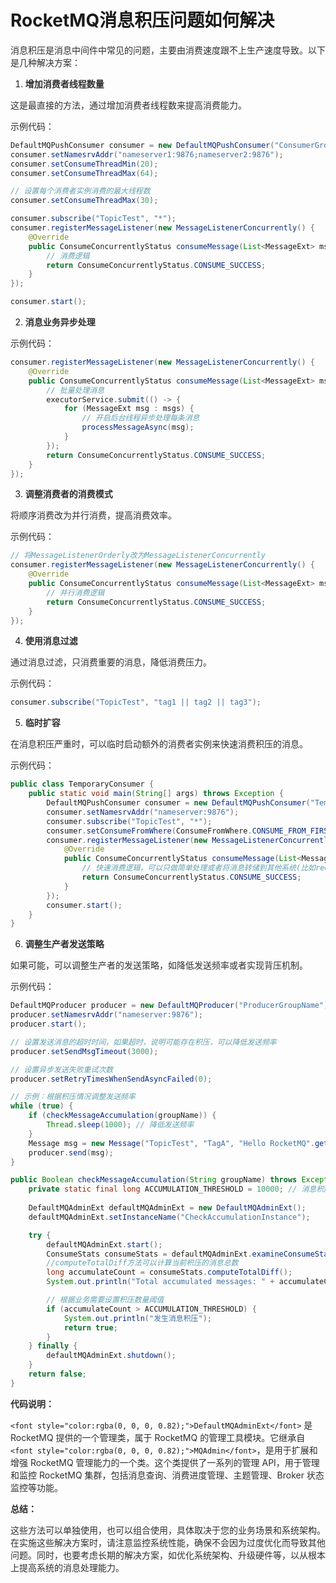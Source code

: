 # RocketMQ消息积压问题如何解决

<font style="color:rgba(0, 0, 0, 0.82);">消息积压是消息中间件中常见的问题，主要由消费速度跟不上生产速度导致。以下是几种解决方案：</font>

1. **<font style="color:rgba(0, 0, 0, 0.82);">增加消费者线程数量</font>**

<font style="color:rgba(0, 0, 0, 0.82);">这是最直接的方法，通过增加消费者线程数来提高消费能力。</font>

<font style="color:rgba(0, 0, 0, 0.82);">示例代码：</font>

```java
DefaultMQPushConsumer consumer = new DefaultMQPushConsumer("ConsumerGroupName");  
consumer.setNamesrvAddr("nameserver1:9876;nameserver2:9876");  
consumer.setConsumeThreadMin(20);  
consumer.setConsumeThreadMax(64);  

// 设置每个消费者实例消费的最大线程数  
consumer.setConsumeThreadMax(30);  

consumer.subscribe("TopicTest", "*");  
consumer.registerMessageListener(new MessageListenerConcurrently() {  
    @Override  
    public ConsumeConcurrentlyStatus consumeMessage(List<MessageExt> msgs, ConsumeConcurrentlyContext context) {  
        // 消费逻辑  
        return ConsumeConcurrentlyStatus.CONSUME_SUCCESS;  
    }  
});  

consumer.start();
```

2. **<font style="color:rgba(0, 0, 0, 0.82);">消息业务异步处理</font>**

<font style="color:rgba(0, 0, 0, 0.82);">示例代码：</font>

```java
consumer.registerMessageListener(new MessageListenerConcurrently() {  
    @Override  
    public ConsumeConcurrentlyStatus consumeMessage(List<MessageExt> msgs, ConsumeConcurrentlyContext context) {  
        // 批量处理消息  
        executorService.submit(() -> {  
            for (MessageExt msg : msgs) {  
                // 开启后台线程异步处理每条消息  
                processMessageAsync(msg);  
            }  
        });  
        return ConsumeConcurrentlyStatus.CONSUME_SUCCESS;  
    }  
});
```

3. **<font style="color:rgba(0, 0, 0, 0.82);">调整消费者的消费模式</font>**

<font style="color:rgba(0, 0, 0, 0.82);">将顺序消费改为并行消费，提高消费效率。</font>

<font style="color:rgba(0, 0, 0, 0.82);">示例代码：</font>

```java
// 将MessageListenerOrderly改为MessageListenerConcurrently  
consumer.registerMessageListener(new MessageListenerConcurrently() {  
    @Override  
    public ConsumeConcurrentlyStatus consumeMessage(List<MessageExt> msgs, ConsumeConcurrentlyContext context) {  
        // 并行消费逻辑  
        return ConsumeConcurrentlyStatus.CONSUME_SUCCESS;  
    }  
});
```

4. **<font style="color:rgba(0, 0, 0, 0.82);">使用消息过滤</font>**

<font style="color:rgba(0, 0, 0, 0.82);">通过消息过滤，只消费重要的消息，降低消费压力。</font>

<font style="color:rgba(0, 0, 0, 0.82);">示例代码：</font>

```java
consumer.subscribe("TopicTest", "tag1 || tag2 || tag3");
```

5. **<font style="color:rgba(0, 0, 0, 0.82);">临时扩容</font>**

<font style="color:rgba(0, 0, 0, 0.82);">在消息积压严重时，可以临时启动额外的消费者实例来快速消费积压的消息。</font>

<font style="color:rgba(0, 0, 0, 0.82);">示例代码：</font>

```java
public class TemporaryConsumer {  
    public static void main(String[] args) throws Exception {  
        DefaultMQPushConsumer consumer = new DefaultMQPushConsumer("TemporaryConsumerGroup");  
        consumer.setNamesrvAddr("nameserver:9876");  
        consumer.subscribe("TopicTest", "*");  
        consumer.setConsumeFromWhere(ConsumeFromWhere.CONSUME_FROM_FIRST_OFFSET);  
        consumer.registerMessageListener(new MessageListenerConcurrently() {  
            @Override  
            public ConsumeConcurrentlyStatus consumeMessage(List<MessageExt> msgs, ConsumeConcurrentlyContext context) {  
                // 快速消费逻辑，可以只做简单处理或者将消息转储到其他系统(比如redis)，再启动后台线程处理redis里的消息  
                return ConsumeConcurrentlyStatus.CONSUME_SUCCESS;  
            }  
        });  
        consumer.start();  
    }  
}
```

6. **<font style="color:rgba(0, 0, 0, 0.82);">调整生产者发送策略</font>**

<font style="color:rgba(0, 0, 0, 0.82);">如果可能，可以调整生产者的发送策略，如降低发送频率或者实现背压机制。</font>

<font style="color:rgba(0, 0, 0, 0.82);">示例代码：</font>

```java
DefaultMQProducer producer = new DefaultMQProducer("ProducerGroupName");  
producer.setNamesrvAddr("nameserver:9876");  
producer.start();  

// 设置发送消息的超时时间，如果超时，说明可能存在积压，可以降低发送频率  
producer.setSendMsgTimeout(3000);  

// 设置异步发送失败重试次数  
producer.setRetryTimesWhenSendAsyncFailed(0);  

// 示例：根据积压情况调整发送频率  
while (true) {  
    if (checkMessageAccumulation(groupName)) {  
        Thread.sleep(1000); // 降低发送频率  
    }  
    Message msg = new Message("TopicTest", "TagA", "Hello RocketMQ".getBytes());  
    producer.send(msg);  
}

public Boolean checkMessageAccumulation(String groupName) throws Exception { 
    private static final long ACCUMULATION_THRESHOLD = 10000; // 消息积压阈值 
    
    DefaultMQAdminExt defaultMQAdminExt = new DefaultMQAdminExt();  
    defaultMQAdminExt.setInstanceName("CheckAccumulationInstance");  

    try {  
        defaultMQAdminExt.start();  
        ConsumeStats consumeStats = defaultMQAdminExt.examineConsumeStats(groupName);  
        //computeTotalDiff方法可以计算当前积压的消息总数
        long accumulateCount = consumeStats.computeTotalDiff();  
        System.out.println("Total accumulated messages: " + accumulateCount);  

        // 根据业务需要设置积压数量阈值  
        if (accumulateCount > ACCUMULATION_THRESHOLD) {  
            System.out.println("发生消息积压");  
            return true;
        }  
    } finally {  
        defaultMQAdminExt.shutdown();  
    }  
    return false;
}  

```

**<font style="color:rgba(0, 0, 0, 0.82);">代码说明：</font>**

`<font style="color:rgba(0, 0, 0, 0.82);">DefaultMQAdminExt</font>`<font style="color:rgba(0, 0, 0, 0.82);"> 是 RocketMQ 提供的一个管理类，属于 RocketMQ 的管理工具模块。它继承自 </font>`<font style="color:rgba(0, 0, 0, 0.82);">MQAdmin</font>`<font style="color:rgba(0, 0, 0, 0.82);">，是用于扩展和增强 RocketMQ 管理能力的一个类。这个类提供了一系列的管理 API，用于管理和监控 RocketMQ 集群，包括消息查询、消费进度管理、主题管理、Broker 状态监控等功能。</font>

**<font style="color:rgba(0, 0, 0, 0.82);">总结：</font>**

<font style="color:rgba(0, 0, 0, 0.82);">这些方法可以单独使用，也可以组合使用，具体取决于您的业务场景和系统架构。在实施这些解决方案时，请注意监控系统性能，确保不会因为过度优化而导致其他问题。同时，也要考虑长期的解决方案，如优化系统架构、升级硬件等，以从根本上提高系统的消息处理能力。</font>



